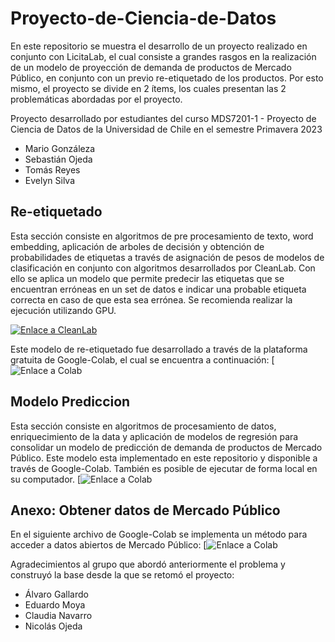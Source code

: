 # Proyecto-de-Ciencia-de-Datos
En este repositorio se muestra el desarrollo de un proyecto realizado en conjunto con LicitaLab, el cual consiste a grandes rasgos en la realización de un modelo de proyección de demanda de productos de Mercado Público, en conjunto con un previo re-etiquetado de los productos. Por esto mismo, el proyecto se divide en 2 ítems, los cuales presentan las 2 problemáticas abordadas por el proyecto.

Proyecto desarrollado por estudiantes del curso MDS7201-1 - Proyecto de Ciencia de Datos de la Universidad de Chile en el semestre Primavera 2023 
- Mario Gonzáleza
- Sebastián Ojeda
- Tomás Reyes
- Evelyn Silva

## Re-etiquetado
Esta sección consiste en algoritmos de pre procesamiento de texto, word embedding, aplicación de arboles de decisión y obtención de probabilidades de etiquetas a través de asignación de pesos de modelos de clasificación en conjunto con algoritmos desarrollados por CleanLab. Con ello se aplica un modelo que permite predecir las etiquetas que se encuentran erróneas en un set de datos e indicar una probable etiqueta correcta en caso de que esta sea errónea. Se recomienda realizar la ejecución utilizando GPU.

[![Enlace a CleanLab](https://img.shields.io/badge/Enlace%20a%20CleanLab-GitHub-brightgreen)](https://github.com/cleanlab)

Este modelo de re-etiquetado fue desarrollado a través de la plataforma gratuita de Google-Colab, el cual se encuentra a continuación:
[![Enlace a Colab](https://colab.research.google.com/drive/1aNSzygCTUA7VJBTdcRC-TYI5oIh8xhRE?usp=sharing)

## **Modelo Prediccion**
Esta sección consiste en algoritmos de procesamiento de datos, enriquecimiento de la data y aplicación de modelos de regresión para consolidar un modelo de predicción de demanda de productos de Mercado Público. Este modelo esta implementado en este repositorio y disponible a través de Google-Colab. También es posible de ejecutar de forma local en su computador.
[![Enlace a Colab](https://colab.research.google.com/drive/1VFAaSApU0c2h2HqolP6in8a4RN6CDmwG?usp=sharing)

## **Anexo: Obtener datos de Mercado Público**
En el siguiente archivo de Google-Colab se implementa un método para acceder a datos abiertos de Mercado Público:
[![Enlace a Colab](https://colab.research.google.com/drive/1U-zNOv1WUcbl6C1FOnCl1eG7GfiBjCHD?usp=sharing)

Agradecimientos al grupo que abordó anteriormente el problema y construyó la base desde la que se retomó el proyecto:
- Álvaro Gallardo
- Eduardo Moya
- Claudia Navarro
- Nicolás Ojeda
